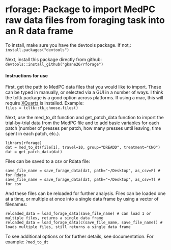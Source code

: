 # rforage: Package to import MedPC raw data files from foraging task into an R data frame

To install, make sure you have the devtools package. If not,: <br/>
``install.packages("devtools")``

Next, install this package directly from github: <br/>
``devtools::install_github("gkane26/rforage")``

#### Instructions for use <br/>

First, get the path to MedPC data files that you would like to import. These can be typed in manually, or selected via a GUI in a number of ways. I think the tcltk package is a good option across platforms. If using a mac, this will require [XQuartz](https://www.xquartz.org/) is installed. Example: <br/>
``files = tcltk::tk_choose.files()``

Next, use the med_to_dt function and get_patch_data function to import the trial-by-trial data from the MedPC file and to add basic variables for each patch (number of presses per patch, how many presses until leaving, time spent in each patch, etc.).
```
library(rforage)
dat = med_to_dt(file[1], travel=10, group="DREADD", treatment="CNO")
dat = get_patch_data(dat)
```

Files can be saved to a csv or Rdata file:
```
save_file_name = save_forage_data(dat, path="~/Desktop", as_csv=F) # for Rdata
save_file_name = save_forage_data(dat, path="~/Desktop", as_csv=T) # for csv
```

And these files can be reloaded for further analysis. Files can be loaded one at a time, or multiple at once into a single data frame by using a vector of filenames: <br/>
```
reloaded_data = load_forage_data(save_file_name) # can load 1 or multiple files, returns a single data frame
reloaded_data = load_forage_data(c(save_file_name, save_file_name)) # loads multiple files, still returns a single data frame
```

To see additional options or for further details, see documentation. For example:
``?med_to_dt``
